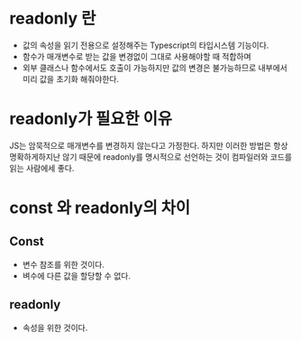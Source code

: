 # readonly 란

- 값의 속성을 읽기 전용으로 설정해주는 Typescript의 타입시스템 기능이다.
- 함수가 매개변수로 받는 값을 변경없이 그대로 사용해야할 때 적합하며
- 외부 클래스나 함수에서도 호출이 가능하지만 값의 변경은 불가능하므로 내부에서 미리 값을 초기화 해줘야한다.

# readonly가 필요한 이유

JS는 암묵적으로 매개변수를 변경하지 않는다고 가정한다. 하지만 이러한 방법은
항상 명확하게하지난 않기 때문에 readonly를 명시적으로 선언하는 것이 컴파일러와
코드를 읽는 사람에세 좋다.

# const 와 readonly의 차이

## Const

- 변수 참조를 위한 것이다.
- 벼수에 다른 값을 할당할 수 없다.

## readonly

- 속성을 위한 것이다.

